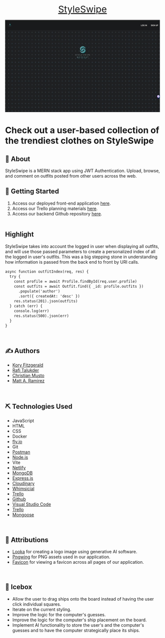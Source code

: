 <div style="text-align: center;">
  <a href="https://style-swipe.netlify.app" style="font-size: 30px;">StyleSwipe</a>
</div>
<br>

<div align="center">
 <img height=300px src="./src/assets/style-swipe.png" alt="Project logo"></a>
</div>

# Check out a user-based collection of the trendiest clothes on StyleSwipe


## 🧐 About

<p>
  StyleSwipe is a MERN stack app using JWT Authentication. Upload, browse, and comment on outfits posted from other users across the web.
</p>

## 🏁 Getting Started

1. Access our deployed front-end application [here](https://style-swipe.netlify.app).
2. Access our Trello planning materials [here](https://trello.com/b/PI1Ocv36/styleswipe).
3. Access our backend Github repository [here](https://github.com/korycfitz/StyleSwipe-back-end).
<br><br>
## Highlight
<p>
  StyleSwipe takes into account the logged in user when displaying all outfits, and will use those passed parameters to create a personalized index of all the logged in user's outfits. This was a big stepping stone in understanding how information is passed from the back end to front by URI calls. 
</p>

```
async function outfitIndex(req, res) {
  try {
    const profile = await Profile.findById(req.user.profile)
    const outfits = await Outfit.find({ _id: profile.outfits })
      .populate('author')
      .sort({ createdAt: 'desc' })
    res.status(201).json(outfits)
  } catch (err) {
    console.log(err)
    res.status(500).json(err)
  }
}
```
<br>

## ✍️ Authors
- [Kory Fitzgerald](https://github.com/korycfitz/)
- [Rafi Talukder](https://github.com/RT527/)
- [Christian Musto](https://github.com/officialmusto/)
- [Matt A. Ramirez](https://github.com/mars-1002/)

<br>

## ⛏️ Technologies Used

- JavaScript
- HTML
- CSS
- Docker
- [fly.io](https://fly.io/)
- Git
- [Postman](https://www.postman.com/)
- [Node.js](https://nodejs.org/en/)
- Vite
- [Netlify](https://www.netlify.com/)
- [MongoDB](https://www.mongodb.com/)
- [Express.js](https://expressjs.com/)
- [Cloudinary](https://cloudinary.com/)
- [Whimsicial](https://whimsical.com/)
- [Trello](https://trello.com/)
- [Github](https://github.com/)
- [Visual Studio Code](https://code.visualstudio.com/) 
- [Trello](https://trello.com/)
- [Mongoose](https://mongoosejs.com/)
<br>

## 🎈 Attributions

- [Looka](https://looka.com/onboarding) for creating a logo image using generative AI software.
- [Pngwing](https://www.pngwing.com/) for PNG assets used in our application.
- [Favicon](https://www.menshealth.com/) for viewing a favicon across all pages of our application.

<br>

## 🚀 Icebox

- Allow the user to drag ships onto the board instead of having the user click individual squares.
- Iterate on the current styling.
- Improve the logic for the computer's guesses.
- Improve the logic for the computer's ship placement on the board.
- Implement AI functionality to store the user's and the computer's guesses and to have the computer strategically place its ships.